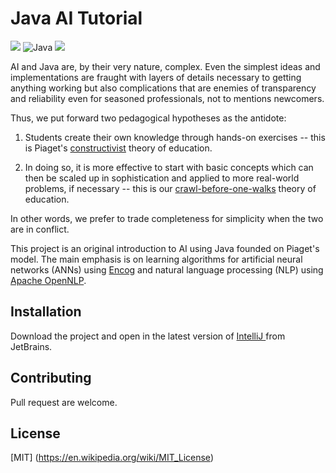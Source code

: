 # Java AI Tutorial
![](https://img.shields.io/badge/Java-ED8B00?style=for-the-badge&logo=java&logoColor=white) ![Java](https://img.shields.io/badge/Encog-2962FF?style=for-the-badge&logo=hashnode&logoColor=white)
![](https://img.shields.io/badge/Apache&nbsp;OpenNLP-404D59?style=for-the-badge)

AI and Java are, by their very nature, complex.
Even the simplest ideas and implementations are fraught with layers of
details necessary to getting anything working
but also complications that are enemies of transparency and reliability
even for seasoned professionals, not to mentions newcomers.

Thus, we put forward two pedagogical hypotheses as the antidote:
1. Students create their own knowledge
   through hands-on exercises -- this is Piaget's
   [constructivist](https://en.wikipedia.org/wiki/Constructivism_(philosophy_of_education)) theory of education.
   
2. In doing so, it is more effective
   to start with basic concepts which can then be scaled up in sophistication
   and applied to more real-world problems, if necessary -- this is our
   [crawl-before-one-walks](https://en.wiktionary.org/wiki/crawl_before_one_walks) theory of education.

In other words, we prefer to trade completeness for simplicity when the two are in conflict.

This project is an original introduction to AI using Java founded on Piaget's model.
The main emphasis is on learning algorithms for
artificial neural networks (ANNs) using [Encog](https://www.heatonresearch.com/encog/) and
natural language processing (NLP) using [Apache OpenNLP](https://opennlp.apache.org/).

## Installation
Download the project and open in the latest version of
[IntelliJ ](https://www.jetbrains.com/idea/download/?fromIDE=#section=windows)
from JetBrains.

## Contributing
Pull request are welcome.

## License
[MIT] (https://en.wikipedia.org/wiki/MIT_License)